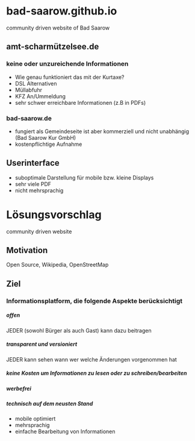 # bad-saarow.github.io
community driven website of Bad Saarow



## amt-scharmützelsee.de
### keine oder unzureichende Informationen
- Wie genau funktioniert das mit der Kurtaxe?
- DSL Alternativen
- Müllabfuhr
- KFZ An/Ummeldung
- sehr schwer erreichbare Informationen (z.B in PDFs)

### bad-saarow.de
- fungiert als Gemeindeseite ist aber kommerziell und nicht unabhängig (Bad Saarow Kur GmbH)
- kostenpflichtige Aufnahme

## Userinterface
- suboptimale Darstellung für mobile bzw. kleine Displays
- sehr viele PDF 
- nicht mehrsprachig

# Lösungsvorschlag

community driven website 

## Motivation
Open Source, Wikipedia, OpenStreetMap

## Ziel

### Informationsplatform, die folgende Aspekte berücksichtigt

##### offen
JEDER (sowohl Bürger als auch Gast) kann dazu beitragen

##### transparent und versioniert
JEDER kann sehen wann wer welche Änderungen vorgenommen hat

##### keine Kosten um Informationen zu lesen oder zu schreiben/bearbeiten

##### werbefrei

##### technisch auf dem neusten Stand
- mobile optimiert
- mehrsprachig
- einfache Bearbeitung von Informationen
